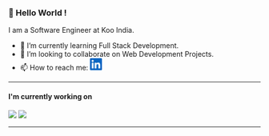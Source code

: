 ### 👋 Hello World ! 
  
I am a Software Engineer at Koo India.

- 🌱 I’m currently learning Full Stack Development.
- 👯 I’m looking to collaborate on Web Development Projects.
- 📫 How to reach me:
[<img src="https://github.com/Amchuz/Amchuz/blob/master/linkedin.jpeg" alt="linkedin logo" width="24">](https://www.linkedin.com/in/agrawalshruti2232) 

---
#### I'm currently working on
[![](https://github-readme-stats.vercel.app/api/pin/?username=shrutiagrawal2232&repo=plant-leaf-identification)](https://github.com/ShrutiAgrawal2232/plant-leaf-identification)
[![](https://github-readme-stats.vercel.app/api/pin/?username=shrutiagrawal2232&repo=Aalekh-a-blogging-website)](https://github.com/ShrutiAgrawal2232/shrutiagrawal2232.github.io)

----

